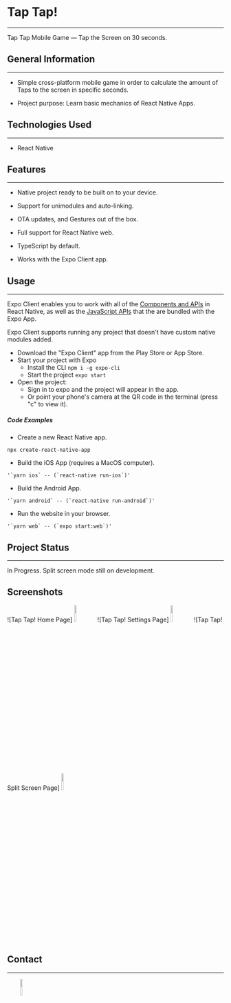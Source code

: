 <h1>Tap Tap!</h1>
<hr><p>Tap Tap Mobile Game — Tap the Screen on 30 seconds.</p><h2>General Information</h2>
<hr><ul>
<li>Simple cross-platform mobile game in order to calculate the amount of Taps to the screen in specific seconds.</li>
</ul><ul>
<li>Project purpose: Learn basic mechanics of React Native Apps.</li>
</ul><h2>Technologies Used</h2>
<hr><ul>
<li>React Native</li>
</ul><h2>Features</h2>
<hr><ul>
<li>Native project ready to be built on to your device.</li>
</ul><ul>
<li>Support for unimodules and auto-linking.</li>
</ul><ul>
<li>OTA updates, and Gestures out of the box.</li>
</ul><ul>
<li>Full support for React Native web.</li>
</ul><ul>
<li>TypeScript by default.</li>
</ul><ul>
<li>Works with the Expo Client app.</li>
</ul><h2>Usage</h2>
<hr><p>Expo Client enables you to work with all of the <a href="https://facebook.github.io/react-native/docs/getting-started.html">Components and APIs</a> in React Native, as well as the <a href="https://docs.expo.io/versions/latest/sdk/index.html">JavaScript APIs</a> that the are bundled with the Expo App.</p>
<p>Expo Client supports running any project that doesn't have custom native modules added.</p>
<ul>
<li>Download the "Expo Client" app from the Play Store or App Store.</li>
<li>Start your project with Expo
<ul>
<li>Install the CLI <code>npm i -g expo-cli</code></li>
<li>Start the project <code>expo start</code></li>
</ul>
</li>
<li>Open the project:
<ul>
<li>Sign in to expo and the project will appear in the app.</li>
<li>Or point your phone's camera at the QR code in the terminal (press "c" to view it).</li>
</ul>
</li>
</ul><h5>Code Examples</h5><ul>
<li>Create a new React Native app.</li>
</ul><p><code>npx create-react-native-app</code></p><ul>
<li>Build the iOS App (requires a MacOS computer).</li>
</ul><p><code>'`yarn ios` -- (`react-native run-ios`)'</code></p><ul>
<li>Build the Android App.</li>
</ul><p><code>'`yarn android` -- (`react-native run-android`)'</code></p><ul>
<li>Run the website in your browser.</li>
</ul><p><code>'`yarn web` -- (`expo start:web`)'</code></p><h2>Project Status</h2>
<hr><p>In Progress. Split screen mode still on development.</p>
<h2>Screenshots</h2>
![Tap Tap! Home Page]
<img target="_blank" src="https://user-images.githubusercontent.com/67510588/193438331-e0a65bc4-4317-4648-9f71-e0aa1a3c1fc7.png" style="width: 10%;">
![Tap Tap! Settings Page]
<img target="_blank" src="https://user-images.githubusercontent.com/67510588/193438332-c936e86b-e638-47f4-bd76-1624202fae88.png" style="width: 10%;">
![Tap Tap! Split Screen Page]
<img target="_blank" src="https://user-images.githubusercontent.com/67510588/193438333-68a292bd-d10e-43fd-80a6-1c190f2031f2.png" style="width: 10%;">
<h2>Contact</h2>
<hr><p><span style="margin-right: 30px;"></span><a href="https://github.com/Divanny"><img target="_blank" src="https://cdn.jsdelivr.net/gh/devicons/devicon/icons/github/github-original.svg" style="width: 10%;"></a></p>
